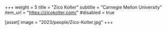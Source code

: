 +++
weight = 5
title = "Zico Kolter"
subtitle = "Carnegie Mellon University"
item_url = "https://zicokolter.com/"
#disabled = true

[asset]
  image = "2023/people/Zico-Kolter.jpg"
+++